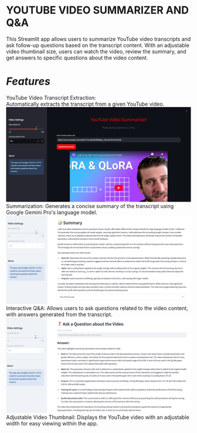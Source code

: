 # **YOUTUBE VIDEO SUMMARIZER AND Q&A**

This Streamlit app allows users to summarize YouTube video transcripts and ask follow-up questions based on the transcript content. With an adjustable video thumbnail size, users can watch the video, review the summary, and get answers to specific questions about the video content.

# *Features*

YouTube Video Transcript Extraction:</br>
Automatically extracts the transcript from a given YouTube video.</br>
![Youtube Video Summarizer main screen](assets/mainscreen.png)
Summarization: Generates a concise summary of the transcript using Google Gemini Pro's language model.</br>
![Summarizer section](assets/summary.png)
Interactive Q&A: Allows users to ask questions related to the video content, with answers generated from the transcript.</br>
![Interactive Q&A section](assets/q&a.png)
Adjustable Video Thumbnail: Displays the YouTube video with an adjustable width for easy viewing within the app.</br>
